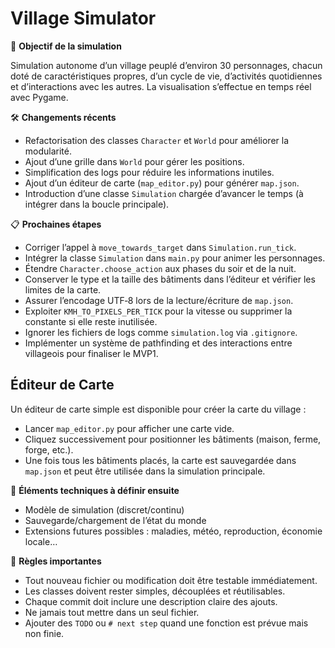 # Village Simulator

🎯 **Objectif de la simulation**

Simulation autonome d’un village peuplé d’environ 30 personnages, chacun doté de caractéristiques propres, d’un cycle de vie, d’activités quotidiennes et d’interactions avec les autres. La visualisation s’effectue en temps réel avec Pygame.

🛠️ **Changements récents**

- Refactorisation des classes `Character` et `World` pour améliorer la modularité.
- Ajout d’une grille dans `World` pour gérer les positions.
- Simplification des logs pour réduire les informations inutiles.
- Ajout d’un éditeur de carte (`map_editor.py`) pour générer `map.json`.
- Introduction d’une classe `Simulation` chargée d’avancer le temps (à intégrer dans la boucle principale).

📋 **Prochaines étapes**

- Corriger l’appel à `move_towards_target` dans `Simulation.run_tick`.
- Intégrer la classe `Simulation` dans `main.py` pour animer les personnages.
- Étendre `Character.choose_action` aux phases du soir et de la nuit.
- Conserver le type et la taille des bâtiments dans l’éditeur et vérifier les limites de la carte.
- Assurer l’encodage UTF‑8 lors de la lecture/écriture de `map.json`.
- Exploiter `KMH_TO_PIXELS_PER_TICK` pour la vitesse ou supprimer la constante si elle reste inutilisée.
- Ignorer les fichiers de logs comme `simulation.log` via `.gitignore`.
- Implémenter un système de pathfinding et des interactions entre villageois pour finaliser le MVP1.

## Éditeur de Carte

Un éditeur de carte simple est disponible pour créer la carte du village :

- Lancer `map_editor.py` pour afficher une carte vide.
- Cliquez successivement pour positionner les bâtiments (maison, ferme, forge, etc.).
- Une fois tous les bâtiments placés, la carte est sauvegardée dans `map.json` et peut être utilisée dans la simulation principale.

🧰 **Éléments techniques à définir ensuite**

- Modèle de simulation (discret/continu)
- Sauvegarde/chargement de l’état du monde
- Extensions futures possibles : maladies, météo, reproduction, économie locale…

📌 **Règles importantes**

- Tout nouveau fichier ou modification doit être testable immédiatement.
- Les classes doivent rester simples, découplées et réutilisables.
- Chaque commit doit inclure une description claire des ajouts.
- Ne jamais tout mettre dans un seul fichier.
- Ajouter des `TODO` ou `# next step` quand une fonction est prévue mais non finie.

